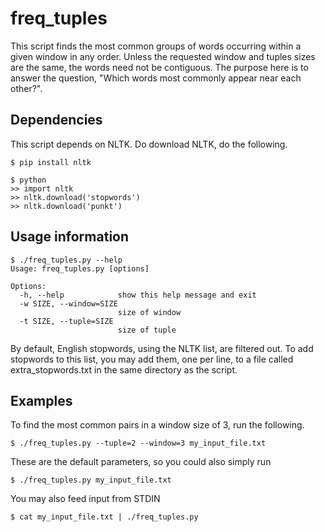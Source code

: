 freq_tuples
===========

This script finds the most common groups of words occurring within a given window in any order. Unless the requested window and tuples sizes are the same, the words need not be contiguous. The purpose here is to answer the question, "Which words most commonly appear near each other?".

## Dependencies

This script depends on NLTK. Do download NLTK, do the following.

    $ pip install nltk

    $ python  
    >> import nltk  
    >> nltk.download('stopwords')  
    >> nltk.download('punkt')  

## Usage information

    $ ./freq_tuples.py --help
    Usage: freq_tuples.py [options]
    
    Options:
      -h, --help            show this help message and exit
      -w SIZE, --window=SIZE
                            size of window
      -t SIZE, --tuple=SIZE
                            size of tuple

By default, English stopwords, using the NLTK list, are filtered out. To add stopwords to this list, you may add them, one per line, to a file called extra_stopwords.txt in the same directory as the script.

## Examples

To find the most common pairs in a window size of 3, run the following.

    $ ./freq_tuples.py --tuple=2 --window=3 my_input_file.txt

These are the default parameters, so you could also simply run

    $ ./freq_tuples.py my_input_file.txt

You may also feed input from STDIN

    $ cat my_input_file.txt | ./freq_tuples.py
